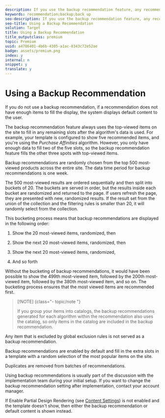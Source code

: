 ```yaml
---
description: If you use the backup recommendation feature, any recommendation that does not have enough recommended items will not display default content. Instead, recommendations display the results of the backup algorithm.
keywords: recommendation;backup;back up
seo-description: If you use the backup recommendation feature, any recommendation that does not have enough recommended items will not display default content. Instead, recommendations display the results of the backup algorithm.
seo-title: Using a Backup Recommendation
solution: Target
title: Using a Backup Recommendation
title_outputclass: premium
topic: Premium
uuid: a4786401-4b6b-4305-a1ac-8343c72e52ae
badge: assets/premium.png
index: y
internal: n
snippet: y
translate: y
---
```


# Using a Backup Recommendation

If you do not use a backup recommendation, if a recommendation does not have enough items to fill the display, the system displays default content to the user. 

The backup recommendation feature always uses the top-viewed items on the site to fill in any remaining slots after the algorithm's data is used. For example, your template is configured to show five recommended items, and you're using the *Purchase Affinities* algorithm. However, you only have enough data to fill two of the five slots, so the backup recommendation feature fills the other three spots with top-viewed items. 

Backup recommendations are randomly chosen from the top 500 most-viewed products across the entire site. The data time period for backup recommendations is one week. 

The 500 most-viewed results are ordered sequentially and then split into buckets of 20. The buckets are served in order, but the results inside each bucket are randomized and returned to the page. If users refresh the page, they are presented with new, randomized results. If the result set from the union of the collection and the filtering rules is smaller than 20, it will randomly select from the collection. 

This bucketing process means that backup recommendations are displayed in the following order: 


1. Show the 20 most-viewed items, randomized, then 

1. Show the next 20 most-viewed items, randomized, then 

1. Show the next 20 most-viewed items, randomized, 

1. And so forth 



Without the bucketing of backup recommendations, it would have been possible to show the 499th most-viewed item, followed by the 200th most-viewed item, followed by the 380th most-viewed item, and so on. The bucketing process ensures that the most viewed items are recommended first. 


>[!NOTE] {class="- topic/note "}
>
>If you group your items into catalogs, the backup recommendations generated for each algorithm within the recommendation also uses the catalog, so only items in the catalog are included in the backup recommendation.



Any item that is excluded by global exclusion rules is not served as a backup recommendation. 

Backup recommendations are enabled by default and fill in the extra slots in a template with a random selection of the most popular items on the site. 

Duplicates are removed from batches of recommendations. 

Using backup recommendations is usually part of the discussion with the implementation team during your initial setup. If you want to change the backup recommendation setting after implementation, contact your account manager. 

If Enable Partial Design Rendering (see [ Content Settings](t_create_new_algorithm.md#concept_BC16005C7A1E4F1A87E33D16221F4A96)) is not enabled and the template doesn't show, then either the backup recommendation or default content is shown instead. 

